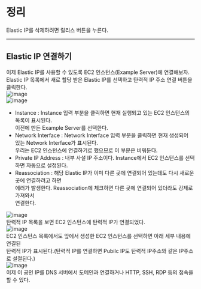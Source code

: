 # 정리
Elastic IP를 삭제하려면 릴리스 버튼을 누른다.

---

## Elastic IP 연결하기
이제 Elastic IP를 사용할 수 있도록 EC2 인스턴스(Example Server)에 연결해보자.  
Elastic IP 목록에서 새로 할당 받은 Elastic IP를 선택하고 탄력적 IP 주소 연결 버튼을  
클릭한다.  
![image](https://user-images.githubusercontent.com/33191974/137580659-6c3008a7-b983-48f8-89da-aaa3edef15c8.png)  
![image](https://user-images.githubusercontent.com/33191974/137580679-f4e0e3cd-8016-4167-9596-8064627728c3.png)
- Instance : Instance 입력 부분을 클릭하면 현재 실행되고 있는 EC2 인스턴스의 목록이 표시된다.  
             이전에 만든 Example Server를 선택한다.  
- Network Interface : Network Interface 입력 부분을 클릭하면 현재 생성되어 있는 Network Interface가 표시된다.   
                      우리는 EC2 인스턴스에 연결하기로 했으므로 이 부분은 비워둔다.
- Private IP Address : 내부 사설 IP 주소이다. Instance에서 EC2 인스턴스를 선택하면 자동으로 설정된다.  
- Reassociation : 해당 Elastic IP가 이미 다른 곳에 연결되어 있는데도 다시 새로운 곳에 연결하려고 하면  
                  에러가 발생한다. Reassociation에 체크하면 다른 곳에 연결되어 있더라도 강제로 가져와서  
                  연결한다.

![image](https://user-images.githubusercontent.com/33191974/137580699-ef70c697-a143-465e-aea0-8da33b17353b.png)  
탄력적 IP 목록을 보면 EC2 인스턴스에 탄력적 IP가 연결되었다.  
![image](https://user-images.githubusercontent.com/33191974/137580892-ebee397e-acde-45a6-8a0a-993ab02b8257.png)  
EC2 인스턴스 목록에서도 앞에서 생성한 EC2 인스턴스를 선택하면 아래 세부 내용에 연결된   
탄력적 IP가 표시된다.(탄력적 IP를 연결하면 Pubilc IP도 탄력적 IP주소와 같은 IP주소로 설절된다.)  
![image](https://user-images.githubusercontent.com/33191974/137580969-096a094b-d772-4c3a-8763-17f36f5d0aa1.png)  
이제 이 공인 IP를 DNS 서버에서 도메인과 연결하거나 HTTP, SSH, RDP 등의 접속을 할 수 있다.  

